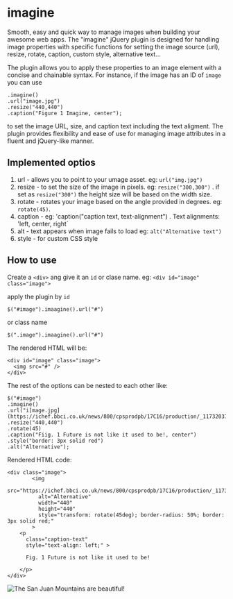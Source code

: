 # imagine
Smooth, easy and quick way to manage images when building your awesome web apps.
The "imagine" jQuery plugin is designed for handling image properties with specific functions for setting the image source (url), resize, rotate, caption, custom style, alternative text...

The plugin allows you to apply these properties to an image element with a concise and chainable syntax.
For instance, if the image has an ID of `image` you can use 

```$("#image")
.imagine()
.url("image.jpg")
.resize("440,440")
.caption("Figure 1 Imagine, center");
```

to set the image URL, size, and caption text including the text aligment. 
The plugin provides flexibility and ease of use for managing image attributes in a fluent and jQuery-like manner.

## Implemented optios
1. url - allows you to point to your umage asset. eg: `url("img.jpg")`
2. resize - to set the size of the image in pixels. eg: `resize("300,300")` . if set as `resize("300")`  the height size will be based on the width size.
3. rotate - rotates your image based on the angle provided in degrees. eg: `rotate(45)`.
4. caption - eg: 'caption("caption text, text-alignment") . Text alignments: 'left, center, right`
5. alt - text appears when image fails to load eg:  `alt("Alternative text")`
6. style - for custom CSS style 

## How to use

Create a `<div>` ang give it an `id` or clase name. eg: ```<div id="image" class="image">```

apply the plugin by  `id`

```$("#image").imaagine().url("#") ```

or class name

```$(".image").imaagine().url("#") ```


The rendered HTML will be:

```
<div id="image" class="image">
  <img src="#" />
</div>
```

The rest of the options can be nested to each other like:

```
$("#image")
.imagine()
.url("i[mage.jpg](https://ichef.bbci.co.uk/news/800/cpsprodpb/17C16/production/_117320379_giocondacerca.jpg)")
.resize("440,440")
.rotate(45)
.caption("Fiig. 1 Future is not like it used to be!, center")
.style("border: 3px solid red")
.alt("Alternative");
```

Rendered HTML code:
```
<div class="image">
        <img
          src="https://ichef.bbci.co.uk/news/800/cpsprodpb/17C16/production/_117320379_giocondacerca.jpg"
          alt="Alternative"
          width="440" 
          height="440"
          style="transform: rotate(45deg); border-radius: 50%; border: 3px solid red;"
        >
    <p
      class="caption-text"
      style="text-align: left;" >

      Fig. 1 Future is not like it used to be!

    </p>
</div>
```

![The San Juan Mountains are beautiful!](https://ichef.bbci.co.uk/news/800/cpsprodpb/17C16/production/_117320379_giocondacerca.jpg' "San Juan Mountains")